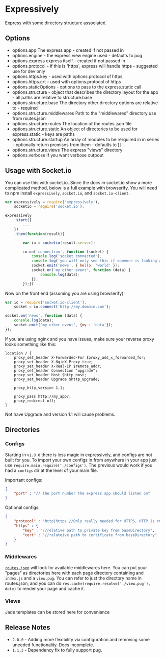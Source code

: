 # Expressively

Express with some directory structure associated.

## Options

 * options.app The express app - created if not passed in
 * options.engine - the express view engine used - defaults to pug
 * options.express express itself - created if not passed in
 * options.protocol - if this is 'https', express will handle https - suggested use for dev only
 * options.https.key - used with options.protocol of https
 * options.https.crt - used with options.protocol of https
 * options.staticOptions - options to pass to the express.static call
 * options.structure - object that describes the directory layout for the app - all paths are relative to structure.base
 * options.structure.base The directory other directory options are relative to - required
 * options.structure.middlewares Path to the "middlewares" directory use from routes.json
 * options.structure.routes The location of the routes.json file
 * options.structure.static An object of directories to be used for express.static - keys are paths
 * options.structure.startup An array of modules to be rerquired in in series - optionally return promises from them - defaults to []
 * options.structure.views The express "views" directory
 * options.verbose If you want verbose outpout

## Usage with Socket.io

You can use this with socket.io. Since the docs in socket.io show a more complicated method, below is a full example with browserify.
You will need to npm install `expressively`, `socket.io`, and `socket.io-client`.

```javascript
var expressively = require('expressively'),
    socketio = require('socket.io');

expressively
    .start({
        ...
    })
    .then(function(result){

        var io = socketio(result.server);

        io.on('connection', function (socket) {
            console.log('socket connected');
            console.log('you will only see this if someone is looking at the front end');
            socket.emit('news', { hello: 'world' });
            socket.on('my other event', function (data) {
                console.log(data);
            });
        });})
```

Now on the front end (assuming you are using browserify):

```javascript
var io = require('socket.io-client'),
    socket = io.connect('http://my.domain.com');

socket.on('news', function (data) {
    console.log(data);
    socket.emit('my other event', {my : 'data'});
});
```

If you are using nginx and you have issues, make sure your reverse proxy looks something like this:

```
location / {
    proxy_set_header X-Forwarded-For $proxy_add_x_forwarded_for;
    proxy_set_header X-NginX-Proxy true;
    proxy_set_header X-Real-IP $remote_addr;
    proxy_set_header Connection "upgrade";
    proxy_set_header Host $http_host;
    proxy_set_header Upgrade $http_upgrade;

    proxy_http_version 1.1;

    proxy_pass http://my_app/;
    proxy_redirect off;
}
```

Not have Upgrade and version 1.1 will cause problems.

## Directories

### Configs

Starting in `v1.0.0` there is less magic in expressively, and configs are not built for you.
To import your own configs in from anywhere in your app just use `require.main.require('./configs')`. The
previous would work if you had a `configs` dir at the level of your main file.

Important configs:

```json
{
    "port" : "// The port number the express app should listen on"
}
```

Optional configs:

```json
{
    "protocol" : "http|https //Only really needed for HTTPS, HTTP is run by default",
    "https" : {
        "key" : "//relative path to private key from baseDirectory",
        "cert" : "//relateive path to certificate from baseDirectory"
    }
}
```

### Middlewares

[`routes.json`](https://www.npmjs.com/package/express-json-middleware) will look for available middlewares here.
You can put your "pages" as directories here with each page directory containing and `index.js` and a `view.pug`.
You can refer to just the directory name in routes.json, and you can do `res.cache(require.resolve('./view.pug'), date)`
to render your page and cache it.

### Views

Jade templates can be stored here for conveniance

## Release Notes

* `2.0.0` - Adding more flexibility via configuration and removing some uneeded functionality. Docs incomplete.
* `1.1.3` - Dependency fix to fully support pug.
